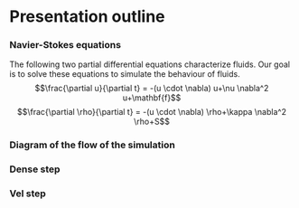 # Presentation outline

### Navier-Stokes equations
The following two partial differential equations characterize fluids. Our goal is to solve these equations to simulate the behaviour of fluids.
$$\frac{\partial u}{\partial t} = -(u \cdot \nabla) u+\nu \nabla^2 u+\mathbf{f}$$
$$\frac{\partial \rho}{\partial t} = -(u \cdot \nabla) \rho+\kappa \nabla^2 \rho+S$$

### Diagram of the flow of the simulation


### Dense step


### Vel step


